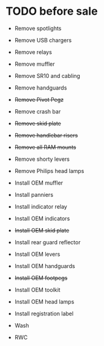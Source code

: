 # TODO before sale

* Remove spotlights

* Remove USB chargers

* Remove relays

* Remove muffler

* Remove SR10 and cabling

* Remove handguards

* ~~Remove Pivot Pegz~~

* Remove crash bar

* ~~Remove skid plate~~

* ~~Remove handlebar risers~~

* ~~Remove all RAM mounts~~

* Remove shorty levers

* Remove Philips head lamps

* Install OEM muffler

* Install panniers

* Install indicator relay

* Install OEM indicators

* ~~Install OEM skid plate~~

* Install rear guard reflector

* Install OEM levers

* Install OEM handguards

* ~~Install OEM footpegs~~

* Install OEM toolkit

* Install OEM head lamps

* Install registration label

* Wash

* RWC

